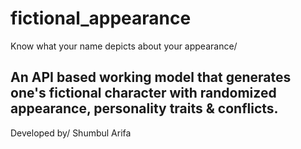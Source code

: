# fictional_appearance
Know what your name depicts about your appearance/
## An API based working model that generates one's fictional character with randomized appearance, personality traits & conflicts.

Developed by/
Shumbul Arifa

